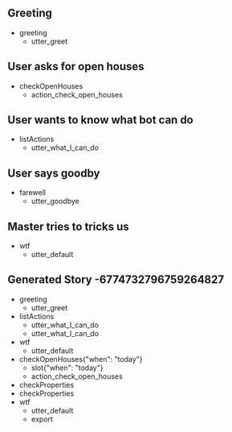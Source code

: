 ## Greeting
* greeting
   - utter_greet

## User asks for open houses
* checkOpenHouses
  - action_check_open_houses

## User wants to know what bot can do
* listActions
  - utter_what_I_can_do

## User says goodby
* farewell
  - utter_goodbye

## Master tries to tricks us
* wtf
  - utter_default

## Generated Story -6774732796759264827
* greeting
    - utter_greet
* listActions
    - utter_what_I_can_do
    - utter_what_I_can_do
* wtf
    - utter_default
* checkOpenHouses{"when": "today"}
    - slot{"when": "today"}
    - action_check_open_houses
* checkProperties
* checkProperties
* wtf
    - utter_default
    - export
